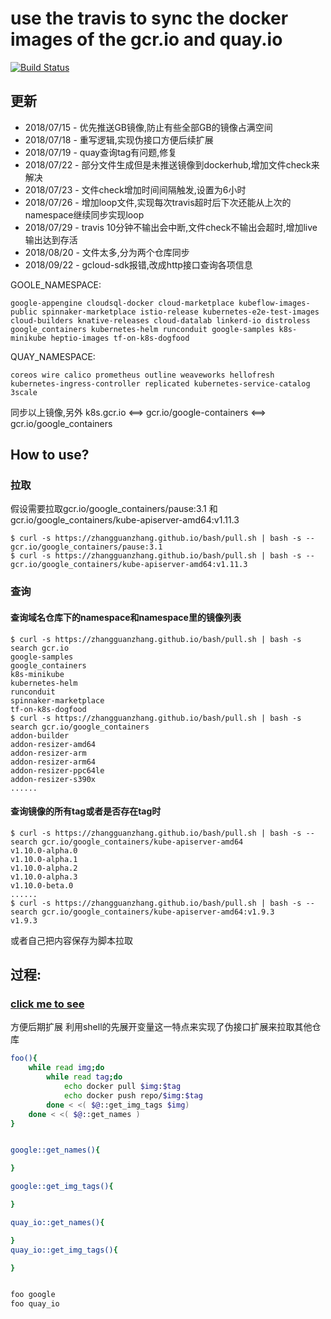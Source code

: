 # use the travis to sync the docker images of the gcr.io and quay.io 

[![Build Status](https://travis-ci.org/zhangguanzhang/gcr.io.svg?branch=develop)](https://travis-ci.org/zhangguanzhang/gcr.io)

## 更新
 * 2018/07/15 - 优先推送GB镜像,防止有些全部GB的镜像占满空间
 * 2018/07/18 - 重写逻辑,实现伪接口方便后续扩展
 * 2018/07/19 - quay查询tag有问题,修复
 * 2018/07/22 - 部分文件生成但是未推送镜像到dockerhub,增加文件check来解决
 * 2018/07/23 - 文件check增加时间间隔触发,设置为6小时
 * 2018/07/26 - 增加loop文件,实现每次travis超时后下次还能从上次的namespace继续同步实现loop
 * 2018/07/29 - travis 10分钟不输出会中断,文件check不输出会超时,增加live输出达到存活
 * 2018/08/20 - 文件太多,分为两个仓库同步
 * 2018/09/22 - gcloud-sdk报错,改成http接口查询各项信息
 
GOOLE_NAMESPACE:
```
google-appengine cloudsql-docker cloud-marketplace kubeflow-images-public spinnaker-marketplace istio-release kubernetes-e2e-test-images cloud-builders knative-releases cloud-datalab linkerd-io distroless google_containers kubernetes-helm runconduit google-samples k8s-minikube heptio-images tf-on-k8s-dogfood
```
QUAY_NAMESPACE:
```
coreos wire calico prometheus outline weaveworks hellofresh kubernetes-ingress-controller replicated kubernetes-service-catalog 3scale
```
同步以上镜像,另外
k8s.gcr.io <==> gcr.io/google-containers <==> gcr.io/google_containers 


## How to use?

### 拉取
假设需要拉取gcr.io/google_containers/pause:3.1 和 gcr.io/google_containers/kube-apiserver-amd64:v1.11.3
```
$ curl -s https://zhangguanzhang.github.io/bash/pull.sh | bash -s -- gcr.io/google_containers/pause:3.1
$ curl -s https://zhangguanzhang.github.io/bash/pull.sh | bash -s -- gcr.io/google_containers/kube-apiserver-amd64:v1.11.3
```
### 查询
#### 查询域名仓库下的namespace和namespace里的镜像列表
```
$ curl -s https://zhangguanzhang.github.io/bash/pull.sh | bash -s search gcr.io
google-samples
google_containers
k8s-minikube
kubernetes-helm
runconduit
spinnaker-marketplace
tf-on-k8s-dogfood
$ curl -s https://zhangguanzhang.github.io/bash/pull.sh | bash -s search gcr.io/google_containers
addon-builder
addon-resizer-amd64
addon-resizer-arm
addon-resizer-arm64
addon-resizer-ppc64le
addon-resizer-s390x
......
```

#### 查询镜像的所有tag或者是否存在tag时
```
$ curl -s https://zhangguanzhang.github.io/bash/pull.sh | bash -s -- search gcr.io/google_containers/kube-apiserver-amd64
v1.10.0-alpha.0
v1.10.0-alpha.1
v1.10.0-alpha.2
v1.10.0-alpha.3
v1.10.0-beta.0
......
$ curl -s https://zhangguanzhang.github.io/bash/pull.sh | bash -s -- search gcr.io/google_containers/kube-apiserver-amd64:v1.9.3
v1.9.3
```

或者自己把内容保存为脚本拉取


## 过程:
### [click me to see](https://zhangguanzhang.github.io/2018/07/08/travis-sync-gcr-io/)
方便后期扩展
利用shell的先展开变量这一特点来实现了伪接口扩展来拉取其他仓库
```bash
foo(){
    while read img;do
        while read tag;do
            echo docker pull $img:$tag
            echo docker push repo/$img:$tag
        done < <( $@::get_img_tags $img)
    done < <( $@::get_names )
}


google::get_names(){

}

google::get_img_tags(){

}

quay_io::get_names(){

}
quay_io::get_img_tags(){

}


foo google
foo quay_io
```
